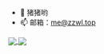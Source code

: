 - 🐖 猪猪哟
- 📫 邮箱：me@zzwl.top


<a href="https://github.com/ndxzzy">
  <img align="center" src="https://github-readme-stats.vercel.app/api?username=ndxzzy&show_icons=true&hide=contribs&bg_color=30,e96443,904e95&title_color=fff&text_color=fff&icon_color=fff&include_all_commits=true&line_height=24" />
</a>

<a href="https://github.com/ndxzzy">
  <img align="center" src="https://github-readme-stats.vercel.app/api/top-langs/?username=ndxzzy" />
</a>
